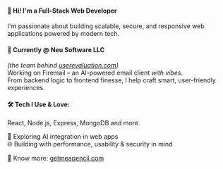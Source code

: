 #### 👋 Hi! I'm a Full-Stack Web Developer
I'm passionate about building scalable, secure, and responsive web applications powered by modern tech.

#### 💼 Currently @ Neu Software LLC
*(the team behind [userevaluation.com](https://userevaluation.com))* <br/>
Working on Firemail – an AI-powered email client *with vibes*. <br/>
From backend logic to frontend finesse, I help craft smart, user-friendly experiences.

#### 🛠️ Tech I Use & Love:
React, Node.js, Express, MongoDB and more.

🤖 Exploring AI integration in web apps <br/>
🌐 Building with performance, usability & security in mind

🔗 Know more: [getmeapencil.com](https://getmeapencil.com)
